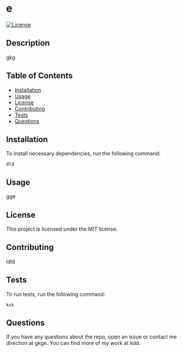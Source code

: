 
# e

[![License](https://img.shields.io/badge/License-MIT-yellow.svg)](https://opensource.org/licenses/MIT)

## Description
gkg


## Table of Contents
* [Installation](#installation)
* [Usage](#usage)
* [License](#license)
* [Contributing](#contributing)
* [Tests](#tests)
* [Questions](#questions)
  


## Installation
To install necessary dependencies, run the following command:
```
dld
```
  

## Usage
gge


## License    
This project is licensed under the MIT license.
    

## Contributing
ldld


## Tests
To run tests, run the following command:
```
ksk
```
  


## Questions
If you have any questions about the repo, open an issue or contact me direction at gkge. You can find more of my work at kdd.
  